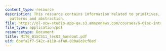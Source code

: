 ```yaml
---
content_type: resource
description: This resource contains information related to primitives, combination,
  patterns and abstraction.
file: https://ol-ocw-studio-app-qa.s3.amazonaws.com/courses/6-01sc-introduction-to-electrical-engineering-and-computer-science-i-spring-2011/6befa2f7542ca110af48020a8c8cf8ad_MIT6_01SCS11_lec02_handout.pdf
file_type: application/pdf
resourcetype: Document
title: MIT6_01SCS11_lec02_handout.pdf
uid: 6befa2f7-542c-a110-af48-020a8c8cf8ad
---
```

